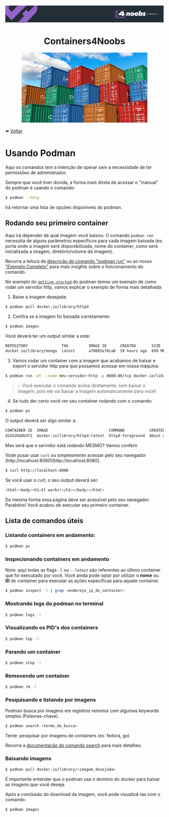 <p align="center">
    <img src="../assets/header-4noobs.svg">
</p>

<h1 align="center">Containers4Noobs</h1>

<p align="center">
    <img src="../assets/containers.jpg" />
</p>

⬅️ [Voltar](../README.md)

# Usando Podman

Aqui os comandos tem a intenção de operar sem a necessidade de ter permissões de administrador.

Sempre que você tiver dúvida, a forma mais direta de acessar o "manual" do podman é usando o comando:

```sh
$ podman --help
```

Irá retornar uma lista de opções disponíveis do podman.

## Rodando seu primeiro container

Aqui irá depender de qual imagem você baixou. O comando `podman run` necessita de alguns parâmetros específicos para cada imagem baixada (ex: porta onde a imagem será disponibilizada, nome do container, como será inicializada a imagem, diretório/volume da imagem).

Recorra a leitura da [descrição do comando "podman run"](https://docs.podman.io/en/latest/markdown/podman-run.1.html#description) ou ao nosso ["Exemplo Completo"](#exemplo-completo) para mais *insights* sobre o funcionamento do comando.

No exemplo do [`getting-started`](https://podman.io/getting-started/#running-a-container) do podman temos um exemplo de como rodar um servidor http, vamos explicar o exemplo de forma mais detalhada:

1. Baixe a imagem desejada:

```sh
$ podman pull docker.io/library/httpd
```

2. Confira se a imagem foi baixada corretamente:

```sh
$ podman images
```

Você deverá ter um output similar a este:

```sh
REPOSITORY               TAG         IMAGE ID      CREATED       SIZE
docker.io/library/mongo  latest      a70885e78ca8  39 hours ago  699 MB
```

3. Vamos rodar um container com a imagem que acabamos de baixar e export o servidor http para que possamos acessar em nossa máquina:

```sh
$ podman run -dt --name meu-servidor-http -p 8080:80/tcp docker.io/library/httpd
```

> 💡 Você executar o comando acima diretamente, sem baixar a imagem, pois ele vai baixar a imagem automaticamente para você!

4. Se tudo der certo você ver seu container rodando com o comando:

```sh
$ podman ps
```

O output deverá ser algo similar a:

```sh
CONTAINER ID  IMAGE                           COMMAND           CREATED             STATUS                 PORTS                 NAMES
d2452bb8b3f2  docker.io/library/httpd:latest  httpd-foreground  About a minute ago  Up About a minute ago  0.0.0.0:8080->80/tcp  meu-servidor-http
```

Mas será que o servidor está rodando MESMO? Vamos conferir.

Vode pusar usar `curl` ou simplesmente acessar pelo seu navegador (http://localhost:8080)[http://localhost:8080].

```sh
$ curl http://localhost:8080
```

Se você usar o curl, o seu output deverá ser:

```sh
<html><body><h1>It works!</h1></body></html>
```

Da mesma forma essa página deve ser acessível pelo seu navegador. Parabéns! Você acabou de executar seu primeiro container.

## Lista de comandos úteis

### Listando containers em andamento:

```sh
$ podman ps
```

### Inspecionando containers em andamento
Note: aqui todas as flags `-l` ou `--latest` são referentes ao último container que foi executado por você. Você ainda pode optar por utilizar o **nome** ou **ID** do container para executar as ações específicas para aquele container.

```sh
$ podman inspect -l | grep <endereço_ip_do_container>
```

### Mostrando logs do podman no terminal

```sh
$ podman logs -l
```

### Visualizando os PID's dos containers

```sh
$ podman top -l
```

### Parando um container

```sh
$ podman stop -l
```

### Removendo um container

```sh
$ podman rm -l
```

### Pesquisando e listando por imagens

Podman busca por imagens em registros remotos com algumas keywords simples (Palavras-chave).

```sh
$ podman search <termo_de_busca>
```

Tente: pesquisar por imagens de containers (ex: fedora, go)

Recorra a [documentação do comando search](https://docs.podman.io/en/v4.0.0/markdown/podman-search.1.html) para mais detalhes.

### Baixando imagens

```sh
$ podman pull docker.io/library/<imagem_desejada>
```

É importante entender que o podman usa o domínio do docker para baixar as imagens que você deseja.

Após a conclusão do download da imagem, você pode visualizá-las com o comando:

```sh
$ podman images
```
